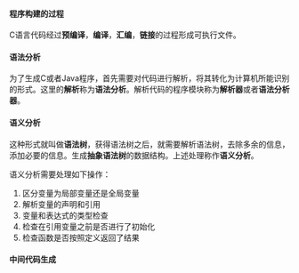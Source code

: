 #### 程序构建的过程

C语言代码经过**预编译**，**编译**，**汇编**，**链接**的过程形成可执行文件。

#### 语法分析

为了生成C或者Java程序，首先需要对代码进行解析，将其转化为计算机所能识别的形式。这里的**解析**称为**语法分析**。解析代码的程序模块称为**解析器**或者**语法分析器**。

#### 语义分析

这种形式就叫做**语法树**，获得语法树之后，就需要解析语法树，去除多余的信息，添加必要的信息。生成**抽象语法树**的数据结构。上述处理称作**语义分析**。

语义分析需要处理如下操作：

1. 区分变量为局部变量还是全局变量
2. 解析变量的声明和引用
3. 变量和表达式的类型检查
4. 检查在引用变量之前是否进行了初始化
5. 检查函数是否按照定义返回了结果

#### 中间代码生成


